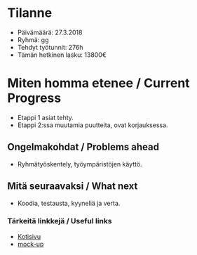 # Tilanne

* Päivämäärä: 27.3.2018
* Ryhmä: gg
* Tehdyt työtunnit: 276h
* Tämän hetkinen lasku: 13800€ 


# Miten homma etenee / Current Progress

* Etappi 1 asiat tehty.
* Etappi 2:ssa muutamia puutteita, ovat korjauksessa. 

## Ongelmakohdat / Problems ahead 

* Ryhmätyöskentely, työympäristöjen käyttö.

## Mitä seuraavaksi / What next

* Koodia, testausta, kyyneliä ja verta.

### Tärkeitä linkkejä / Useful links 

* [Kotisivu](http://prjteam-g.pages.labranet.jamk.fi/gg/)
* [mock-up](https://ninjamock.com/s/RHBQWRx)
